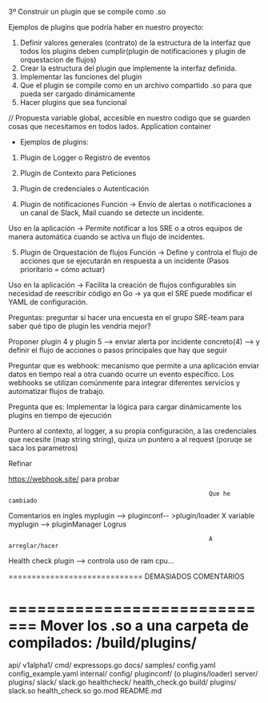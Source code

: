 
3º Construir un plugin que se compile como .so 

Ejemplos de plugins que podría haber en nuestro proyecto:

1. Definir valores generales (contrato) de la estructura de la interfaz que todos los plugins deben cumplir(plugin de notificaciones y plugin de orquestacion de flujos)
2. Crear la estructura del plugin que implemente la interfaz definida.
3. Implementar las funciones del plugin
4. Que el plugin se compile como en un archivo compartido .so para que pueda ser cargado dinámicamente
5. Hacer plugins que sea funcional



// Propuesta variable global, accesible en nuestro codigo que se guarden cosas que necesitamos en todos lados. Application container


- Ejemplos de plugins:
1. Plugin de Logger o Registro de eventos

2. Plugin de Contexto para Peticiones

3. Plugin de credenciales o Autenticación

4. Plugin de notificaciones
Función → Envío de alertas o notificaciones a un canal de Slack, Mail cuando se detecte un incidente.

Uso en la aplicación → Permite notificar a los SRE o a otros equipos de manera automática cuando se activa un flujo de incidentes.

5. Plugin de Orquestación de flujos
Función → Define y controla el flujo de acciones que se ejecutarán en respuesta a un incidente (Pasos prioritario = cómo actuar)

Uso en la aplicación → Facilita la creación de flujos configurables sin necesidad de reescribir código en Go → ya que el SRE puede modificar el YAML de configuración.


Preguntas:
preguntar si hacer una encuesta en el grupo SRE-team para saber qué tipo de plugin les vendria mejor?

Proponer plugin 4 y plugin 5 --> enviar alerta por incidente concreto(4) --> y definir el flujo de acciones o pasos principales que hay que seguir 

Preguntar que es webhook: mecanismo que permite a una aplicación enviar datos en tiempo real a otra cuando ocurre un evento específico. Los webhooks se utilizan comúnmente para integrar diferentes servicios y automatizar flujos de trabajo.

Pregunta que es: Implementar la lógica para cargar dinámicamente los plugins en tiempo de ejecución 


Puntero al contexto, al logger, a su propia configuración, a las credenciales que necesite (map string string), quiza un puntero a al request (poruqe se saca los parametros)

Refinar

https://webhook.site/ para probar





                                                            Que he cambiado
Comentarios en ingles
myplugin --> pluginconf-- >plugin/loader X
variable myplugin --> pluginManager
Logrus


                                                            A arreglar/hacer
Health check plugin --> controla uso de ram cpu...

=============================
DEMASIADOS COMENTARIOS

=============================
Mover los .so a una carpeta de compilados: 
/build/plugins/
=============================
api/
  v1alpha1/
cmd/
  expressops.go
docs/
  samples/
    config.yaml
    config_example.yaml
internal/
  config/
  pluginconf/ (o plugins/loader)
  server/
plugins/
  slack/
    slack.go
  healthcheck/
    health_check.go
build/
  plugins/
    slack.so
    health_check.so
go.mod
README.md

